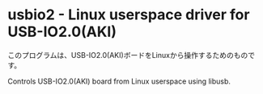 usbio2 - Linux userspace driver for USB-IO2.0(AKI)
==================================================

このプログラムは、USB-IO2.0(AKI)ボードをLinuxから操作するためのものです。

Controls USB-IO2.0(AKI) board from Linux userspace using libusb.

